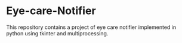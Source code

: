 # Eye-care-Notifier

This repository contains a project of eye care notifier implemented in python using tkinter and multiprocessing.
